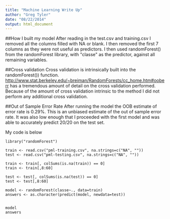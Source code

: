 ```yaml
---
title: "Machine Learning Write Up"
author: "Greg Tyler"
date: "08/22/2014"
output: html_document
---
```


##How I built my model
After reading in the test.csv and training.csv I removed all the columns filled with NA or blank. I then removed the first 7 columns as they were not useful as predictors. I then used randomForest() from the randomForest library, with "classe" as the predictor, against all remaining variables.

##Cross validation
Cross validation is intrinsically built into the randomForest()) function. http://www.stat.berkeley.edu/~breiman/RandomForests/cc_home.htm#ooberr has a tremendous amount of detail on the cross validation performed. Because of the amount of cross validation intrinsic to the method I did not perform any additional cross validation.

##Out of Sample Error Rate
After running the model the OOB estimate of  error rate is 0.29%. This is an unbiased estimate of the out of sample error rate. It was also low enough that I proceeded with the first model and was able to accurately predict 20/20 on the test set.

My code is below

```{r cache=TRUE}
library("randomForest")

train <- read.csv("pml-training.csv", na.strings=c("NA", ""))
test <- read.csv("pml-testing.csv", na.strings=c("NA", ""))

train <- train[, colSums(is.na(train)) == 0]
train <- train[,8:60]

test <- test[, colSums(is.na(test)) == 0]
test <- test[,8:60]

model <- randomForest(classe~., data=train)
answers <- as.character(predict(model, newdata=test))


model
answers
```